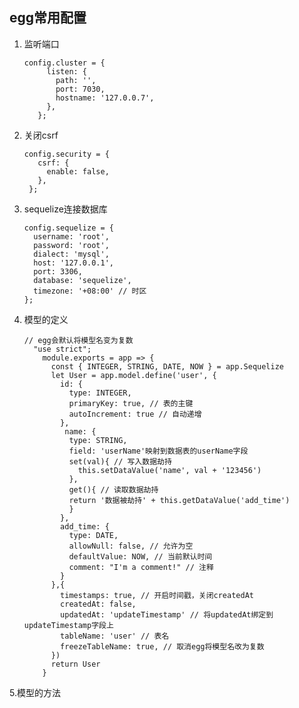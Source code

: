 ## egg常用配置
  
  1. 监听端口
  
         config.cluster = {
              listen: {
                path: '',
                port: 7030,
                hostname: '127.0.0.7',
              },
            };
          
  2. 关闭csrf
  
         config.security = {
            csrf: {
              enable: false,
            },
          };

  3.  sequelize连接数据库
  
          config.sequelize = {
            username: 'root',
            password: 'root',
            dialect: 'mysql',
            host: '127.0.0.1',
            port: 3306,
            database: 'sequelize',
            timezone: '+08:00' // 时区
          };
        
  4.  模型的定义
  
          // egg会默认将模型名变为复数
            "use strict";
              module.exports = app => {
                const { INTEGER, STRING, DATE, NOW } = app.Sequelize
                let User = app.model.define('user', {
                  id: {
                    type: INTEGER,
                    primaryKey: true, // 表的主键
                    autoIncrement: true // 自动递增
                  },
                   name: {
                    type: STRING,
                    field: 'userName'映射到数据表的userName字段
                    set(val){ // 写入数据劫持
                      this.setDataValue('name', val + '123456')
                    },
                    get(){ // 读取数据劫持
                    return '数据被劫持' + this.getDataValue('add_time')
                    }
                  },
                  add_time: {
                    type: DATE,
                    allowNull: false, // 允许为空
                    defaultValue: NOW, // 当前默认时间
                    comment: "I'm a comment!" // 注释             
                  }
                },{          
                  timestamps: true, // 开启时间戳，关闭createdAt
                  createdAt: false, 
                  updatedAt: 'updateTimestamp' // 将updatedAt绑定到updateTimestamp字段上
                  tableName: 'user' // 表名
                  freezeTableName: true, // 取消egg将模型名改为复数
                })
                return User
              }
       
   5.模型的方法
   
